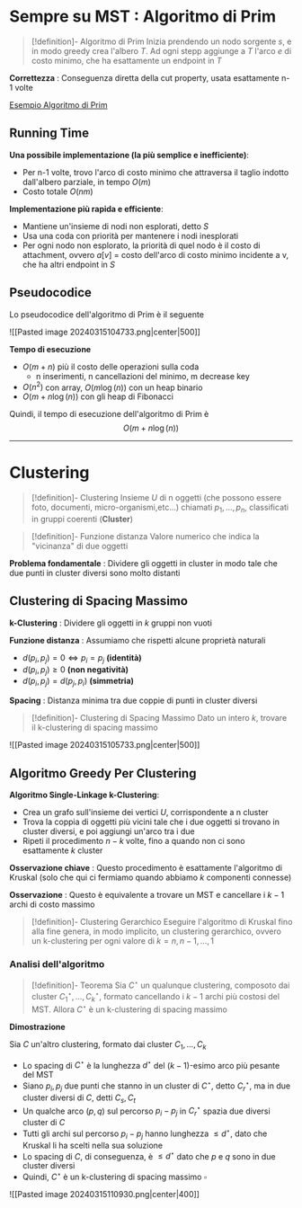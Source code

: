 # Sempre su MST : Algoritmo di Prim

>[!definition]- Algoritmo di Prim
>Inizia prendendo un nodo sorgente $s$, e in modo greedy crea l'albero $T$. Ad ogni stepp aggiunge a $T$ l'arco $e$ di costo minimo, che ha esattamente un endpoint in $T$

**Correttezza** : Conseguenza diretta della cut property, usata esattamente n-1 volte

[Esempio Algoritmo di Prim](https://www.mat.uniroma2.it/~guala/03_mst_2023.pdf?35)

## Running Time

**Una possibile implementazione (la più semplice e inefficiente)**:
- Per n-1 volte, trovo l'arco di costo minimo che attraversa il taglio indotto dall'albero parziale, in tempo $O(m)$
- Costo totale $O(nm)$

**Implementazione più rapida e efficiente**:
- Mantiene un'insieme di nodi non esplorati, detto $S$
- Usa una coda con priorità per mantenere i nodi inesplorati
- Per ogni nodo non esplorato, la priorità di quel nodo è il costo di attachment, ovvero $a[v]$ = costo dell'arco di costo minimo incidente a v, che ha altri endpoint in $S$

## Pseudocodice

Lo pseudocodice dell'algoritmo di Prim è il seguente

![[Pasted image 20240315104733.png|center|500]]

**Tempo di esecuzione**

- $O(m+n)$ più il costo delle operazioni sulla coda
	- n inserimenti, n cancellazioni del minimo, m decrease key
- $O(n^2)$ con array, $O(m\log(n))$ con un heap binario
- $O(m+n\log(n))$ con gli heap di Fibonacci

Quindi, il tempo di esecuzione dell'algoritmo di Prim è
$$O(m+n\log(n))$$

----

# Clustering

>[!definition]- Clustering
>Insieme $U$ di n oggetti (che possono essere foto, documenti, micro-organismi,etc...) chiamati $p_1,\dots,p_n$, classificati in gruppi coerenti (**Cluster**)

>[!definition]- Funzione distanza
>Valore numerico che indica la "vicinanza" di due oggetti

**Problema fondamentale** : Dividere gli oggetti in cluster in modo tale che due punti in cluster diversi sono molto distanti

## Clustering di Spacing Massimo

**k-Clustering** : Dividere gli oggetti in $k$ gruppi non vuoti

**Funzione distanza** : Assumiamo che rispetti alcune proprietà naturali
- $d(p_i,p_j)=0\iff p_i=p_j$ **(identità)**
- $d(p_i,p_j)\geq0$ **(non negatività)**
- $d(p_i,p_j)=d(p_j,p_i)$ **(simmetria)**

**Spacing** : Distanza minima tra due coppie di punti in cluster diversi

>[!definition]- Clustering di Spacing Massimo
>Dato un intero $k$, trovare il k-clustering di spacing massimo

![[Pasted image 20240315105733.png|center|500]]

## Algoritmo Greedy Per Clustering

**Algoritmo Single-Linkage k-Clustering**:
- Crea un grafo sull'insieme dei vertici $U$, corrispondente a n cluster
- Trova la coppia di oggetti più vicini tale che i due oggetti si trovano in cluster diversi, e poi aggiungi un'arco tra i due
- Ripeti il procedimento $n-k$ volte, fino a quando non ci sono esattamente $k$ cluster

**Osservazione chiave** : Questo procedimento è esattamente l'algoritmo di Kruskal (solo che qui ci fermiamo quando abbiamo $k$ componenti connesse)

**Osservazione** : Questo è equivalente a trovare un MST e cancellare i $k-1$ archi di costo massimo

>[!definition]- Clustering Gerarchico
>Eseguire l'algoritmo di Kruskal fino alla fine genera, in modo implicito, un clustering gerarchico, ovvero un k-clustering per ogni valore di $k=n,n-1,\dots,1$

### Analisi dell'algoritmo

>[!definition]- Teorema
>Sia $C^\star$ un qualunque clustering, composoto dai cluster $C^\star_1,\dots,C^\star_k$, formato cancellando i $k-1$ archi più costosi del MST. Allora $C^\star$ è un k-clustering di spacing massimo

**Dimostrazione**

Sia $C$ un'altro clustering, formato dai cluster $C_1,\dots,C_k$
- Lo spacing di $C^\star$ è la lunghezza $d^\star$ del $(k-1)$-esimo arco più pesante del MST
- Siano $p_i,p_j$ due punti che stanno in un cluster di $C^\star$, detto $C^\star_r$, ma in due cluster diversi di $C$, detti $C_s,C_t$
- Un qualche arco $(p,q)$ sul percorso $p_i-p_j$ in $C^\star_r$ spazia due diversi cluster di $C$
- Tutti gli archi sul percorso $p_i-p_j$ hanno lunghezza $\leq d^\star$, dato che Kruskal li ha scelti nella sua soluzione
- Lo spacing di $C$, di conseguenza, è $\leq d^\star$ dato che $p$ e $q$ sono in due cluster diversi
- Quindi, $C^\star$ è un k-clustering di spacing massimo $\square$

![[Pasted image 20240315110930.png|center|400]]
